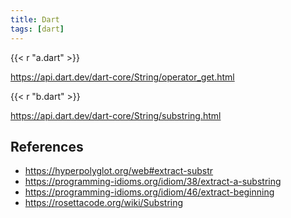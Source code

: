 ```yaml
---
title: Dart
tags: [dart]
---
```


{{< r "a.dart" >}}

<https://api.dart.dev/dart-core/String/operator_get.html>

{{< r "b.dart" >}}

<https://api.dart.dev/dart-core/String/substring.html>

## References

- <https://hyperpolyglot.org/web#extract-substr>
- <https://programming-idioms.org/idiom/38/extract-a-substring>
- <https://programming-idioms.org/idiom/46/extract-beginning>
- <https://rosettacode.org/wiki/Substring>
